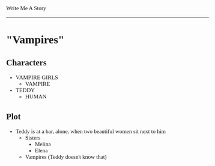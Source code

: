 <Style>
	Body {
		Font-size: 15px;
		Font-family: Verdana;
	};
</Style>

Write Me A Story
****************
"Vampires"
==========

Characters
----------
- VAMPIRE GIRLS
	- VAMPIRE
- TEDDY
	- HUMAN

Plot
----
- Teddy is at a bar, alone, when two beautiful women sit next to him
    - Sisters
        - Melina
        - Elena
    - Vampires (Teddy doesn't know that)